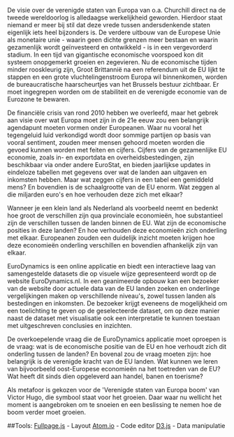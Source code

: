 De visie over de verenigde staten van Europa van o.a. Churchill direct na de tweede wereldoorlog is alledaagse werkelijkheid geworden. Hierdoor staat niemand er meer bij stil dat deze vrede tussen andersdenkende staten eigenlijk iets heel bijzonders is. De verdere uitbouw van de Europese Unie als monetaire unie - waarin geen dichte grenzen meer bestaan en waarin gezamenlijk wordt geïnvesteerd en ontwikkeld - is in een vergevorderd stadium. In een tijd van gigantische economische voorspoed kon dit systeem onopgemerkt groeien en zegevieren. Nu de economische tijden minder rooskleurig zijn, Groot Brittannië na een referendum uit de EU lijkt te stappen en een grote vluchtelingenstroom Europa wil binnenkomen, worden de bureaucratische haarscheurtjes van het Brussels bestuur zichtbaar. Er moet ingegrepen worden om de stabiliteit en de verenigde economie van de Eurozone te bewaren.

De financiële crisis van rond 2010 hebben we overleefd, maar het gebrek aan visie over wat Europa moet zijn in de 21e eeuw zou een belangrijk agendapunt moeten vormen onder Europeanen. Waar nu vooral het tegengeluid luid verkondigd wordt door sommige partijen op basis van vooral sentiment, zouden meer mensen gehoord moeten worden die gevoed kunnen worden met feiten en cijfers. Cijfers van de gezamenlijke EU economie, zoals in- en exportdata en overheidsbestedingen, zijn beschikbaar via onder andere EuroStat, en bieden jaarlijkse updates in eindeloze tabellen met gegevens over wat de landen aan uitgaven en inkomsten hebben. Maar wat zeggen cijfers in een tabel een gemiddeld mens? En bovendien is de schaalgrootte van de EU enorm. Wat zeggen al die miljarden euro's en hoe verhouden deze zich met elkaar?

Wanneer je een klein land als Nederland als voorbeeld neemt en bedenkt hoe groot de verschillen zijn qua provinciale economieën, hoe substantieel zijn de verschillen tussen de landen binnen de EU. Wat zijn de economische posities in deze landen? En hoe verhouden deze economieën zich onderling met elkaar. Europeanen zouden een duidelijk inzicht moeten krijgen hoe deze economieën onderling verschillen en bovendien afhankelijk zijn van elkaar.

EuroDynamics is een online applicatie en biedt een interactieve laag van samengestelde datasets die op visuele wijze gepresenteerd wordt op de website EuroDynamics.nl. In een geanimeerde opbouw kan een bezoeker van de website door actuele data van de EU landen zoeken en onderlinge vergelijkingen maken op verschillende niveau's, zowel tussen landen als bestedingen en inkomsten. De bezoeker krijgt eveneens de mogelijkheid om een toelichting te geven op de geselecteerde dataset, om op deze manier naast de dataset met visualisatie ook een interpretatie te kunnen toestaan met uitgeschreven conclusies en inzichten.

De overkoepelende vraag die de EuroDynamics applicatie moet oproepen is de vraag: wat is de economische positie van de EU en hoe verhoudt zich dit onderling tussen de landen? En bovenal zou de vraag moeten zijn: hoe belangrijk is de verenigde kracht van de EU landen. Wat kunnen we leren van bijvoorbeeld oost-Europese economieën na het toetreden van de EU? Wat heeft dit sinds dien opgeleverd aan handel, banen en toerisme?

Als metafoor is gekozen voor de 'Verenigde staten van Europa boom' van Victor Hugo, die symbool staat voor het groeien. Daar waar nu wellicht het moment is aangebroken om te snoeien en een beslissing te nemen hoe de boom verder moet groeien.

##Tools:
[Fullpage.js](http://alvarotrigo.com/fullPage/) - Layout
[Atom.io](http://atom.io) - Code editor
[D3.js](https://d3js.org) - Data manipulatie 


